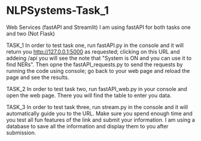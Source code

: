 # NLPSystems-Task_1
Web Services (fastAPI and Streamlit)
I am using fastAPI for both tasks one and two (Not Flask)

TASK_1
In order to test task one, run fastAPI.py in the console and it will return you http://127.0.0.1:5000 as requested; clicking on this URL and addeing /api you will see 
the note that "System is ON and you can use it to find NERs". Then opne the fastAPI_requests.py to send the requests by running the code using console; go back to your 
web page and reload the page and see the results. 

TASK_2
In order to test task two, run fastAPI_web.py in your console and open the web page. There you will find the table to enter you data.

TASK_3
In order to test task three, run stream.py in the console and it will automatically guide you to the URL. Make sure you spend enough time and you test all fun 
features of the link and submit your information. I am using a database to save all the information and display them to you after submission. 
